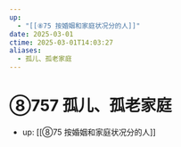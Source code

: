 ```yaml
---
up:
  - "[[⑧75 按婚姻和家庭状况分的人]]"
date: 2025-03-01
ctime: 2025-03-01T14:03:27
aliases:
  - 孤儿、孤老家庭
---
```


# ⑧757 孤儿、孤老家庭

- up: [[⑧75 按婚姻和家庭状况分的人]]
